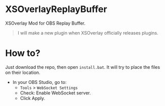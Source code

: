 # XSOverlayReplayBuffer
 XSOverlay Mod for OBS Replay Buffer.

> I will make a new plugin when XSOverlay officially releases plugins.

# How to?
Just download the repo, then open `install.bat`. It will try to place the files on their location.

- In your OBS Studio, go to:
  - `Tools` > `WebSocket Settings`
  - Check: Enable WebSocket server.
  - Click Apply.